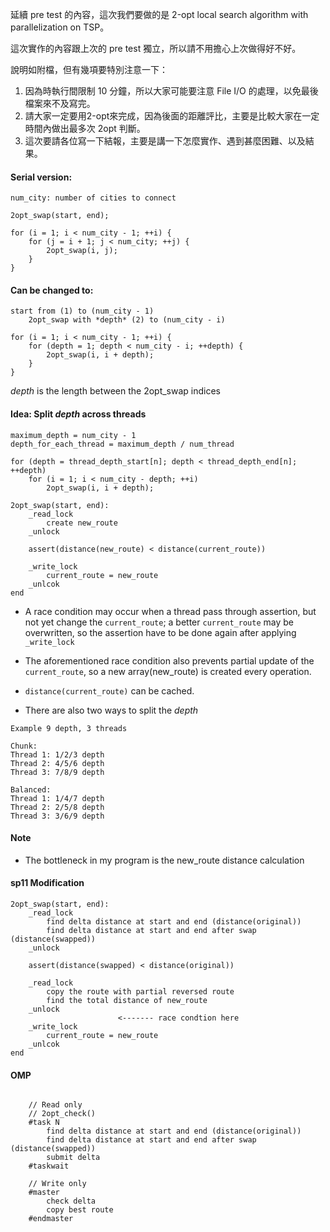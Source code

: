 延續 pre test 的內容，這次我們要做的是 2-opt local search algorithm with parallelization on TSP。

這次實作的內容跟上次的 pre test 獨立，所以請不用擔心上次做得好不好。

說明如附檔，但有幾項要特別注意一下：
1. 因為時執行間限制 10 分鐘，所以大家可能要注意 File I/O 的處理，以免最後檔案來不及寫完。
2. 請大家一定要用2-opt來完成，因為後面的距離評比，主要是比較大家在一定時間內做出最多次 2opt 判斷。
3. 這次要請各位寫一下結報，主要是講一下怎麼實作、遇到甚麼困難、以及結果。


#### Serial version:

```
num_city: number of cities to connect

2opt_swap(start, end);

for (i = 1; i < num_city - 1; ++i) {
	for (j = i + 1; j < num_city; ++j) {
		2opt_swap(i, j);
	}
}
```

#### Can be changed to:

```
start from (1) to (num_city - 1)
	2opt_swap with *depth* (2) to (num_city - i)

for (i = 1; i < num_city - 1; ++i) {
	for (depth = 1; depth < num_city - i; ++depth) {
		2opt_swap(i, i + depth);
	}
}
```
*depth* is the length between the 2opt_swap indices


#### Idea: Split *depth* across threads

```
maximum_depth = num_city - 1
depth_for_each_thread = maximum_depth / num_thread

for (depth = thread_depth_start[n]; depth < thread_depth_end[n]; ++depth) 
	for (i = 1; i < num_city - depth; ++i) 
		2opt_swap(i, i + depth);

2opt_swap(start, end):
	_read_lock
		create new_route
	_unlock

	assert(distance(new_route) < distance(current_route))
	
	_write_lock
		current_route = new_route
	_unlcok
end

```


* A race condition may occur when a thread pass through assertion,
but not yet change the `current_route`; a better `current_route` may 
be overwritten, so the assertion have to be done again after applying
`_write_lock`


* The aforementioned race condition also prevents partial update of 
the `current_route`, so a new array(new_route) is created every operation.


* `distance(current_route)` can be cached.


* There are also two ways to split the *depth*
```
Example 9 depth, 3 threads

Chunk: 
Thread 1: 1/2/3 depth
Thread 2: 4/5/6 depth
Thread 3: 7/8/9 depth

Balanced:
Thread 1: 1/4/7 depth
Thread 2: 2/5/8 depth
Thread 3: 3/6/9 depth
```

#### Note

* The bottleneck in my program is the new_route distance calculation

#### sp11 Modification
```
2opt_swap(start, end):
	_read_lock
		find delta distance at start and end (distance(original))
		find delta distance at start and end after swap (distance(swapped))
	_unlock
	
	assert(distance(swapped) < distance(original))
	
	_read_lock
		copy the route with partial reversed route
		find the total distance of new_route
	_unlock
						<------- race condtion here
	_write_lock
		current_route = new_route
	_unlcok
end
```

#### OMP

```

	// Read only
	// 2opt_check()
	#task N
		find delta distance at start and end (distance(original))
		find delta distance at start and end after swap (distance(swapped))
		submit delta
	#taskwait

	// Write only
	#master
		check delta
		copy best route
	#endmaster

```
